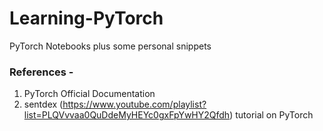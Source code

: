 # Learning-PyTorch
PyTorch Notebooks plus some personal snippets
### References - 
  1) PyTorch Official Documentation
  2) sentdex (https://www.youtube.com/playlist?list=PLQVvvaa0QuDdeMyHEYc0gxFpYwHY2Qfdh) tutorial on PyTorch

